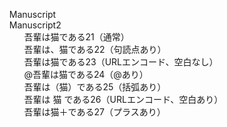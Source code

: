 <nav id="toc" role="doc-toc">

1. [Manuscript](manuscript.html)
1. [Manuscript2](manuscript2.html)
    1. [吾輩は猫である21（通常）](manuscript2.html#吾輩は猫である21)
    1. [吾輩は、猫である22（句読点あり）](manuscript2.html#吾輩は、猫である22)
    1. [吾輩は猫である23（URLエンコード、空白なし）](manuscript2.html#%E5%90%BE%E8%BC%A9%E3%81%AF%E7%8C%AB%E3%81%A7%E3%81%82%E3%82%8B23)
    1. [@吾輩は猫である24（@あり）](manuscript2.html#@吾輩は猫である24)
    1. [吾輩は（猫）である25（括弧あり）](manuscript2.html#吾輩は（猫）である25)
    1. [吾輩は 猫 である26（URLエンコード、空白あり）](manuscript2.html#%E5%90%BE%E8%BC%A9%E3%81%AF+%E7%8C%AB+%E3%81%A7%E3%81%82%E3%82%8B26)
    1. [吾輩は猫＋である27（プラスあり）](manuscript2.html#吾輩は猫＋である27)

</nav>